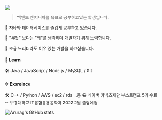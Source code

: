<img src="https://img.shields.io/badge/Todo-Backend-3DDC84?color=blue"/> 

> 백엔드 엔지니어를 목표로 공부하고있는 학생입니다.




🌱 자바와 데이터베이스를 즐겁게 공부하고 있습니다. 

🌱 "무엇" 보다는 "왜"를 생각하며 개발하기 위해 노력합니다. 

🌱 조금 느리더라도 이유 있는 개발을 하고싶습니다.




#### 📒 Learn

🛠 Java / JavaScript / Node.js / MySQL / Git 



#### ✈ Expreince

🛠 C++ / Python / AWS / ec2 / rds ...등
😀 네이버 커넥츠재단 부스트캠프 5기 수료
✏ 부경대학교 IT융합응용공학과 2022 2월 졸업예정

![Anurag's GitHub stats](https://github-readme-stats.vercel.app/api?username=simjaeik&show_icons=true&theme=tokyonight)

<!--
**simjaeik/simjaeik** is a ✨ _special_ ✨ repository because its `README.md` (this file) appears on your GitHub profile.

Here are some ideas to get you started:

- 🔭 I’m currently working on ...
- 🌱 I’m currently learning ...
- 👯 I’m looking to collaborate on ...
- 🤔 I’m looking for help with ...
- 💬 Ask me about ...
- 📫 How to reach me: ...
- 😄 Pronouns: ...
- ⚡ Fun fact: ...
  -->
